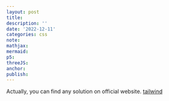 ```yaml
---
layout: post
title:
description: ''
date: '2022-12-11'
categories: css
note:
mathjax:
mermaid:
p5:
threeJS:
anchor:
publish:
---
```


Actually, you can find any solution on official website. [tailwind](https://tailwindcss.com/)
